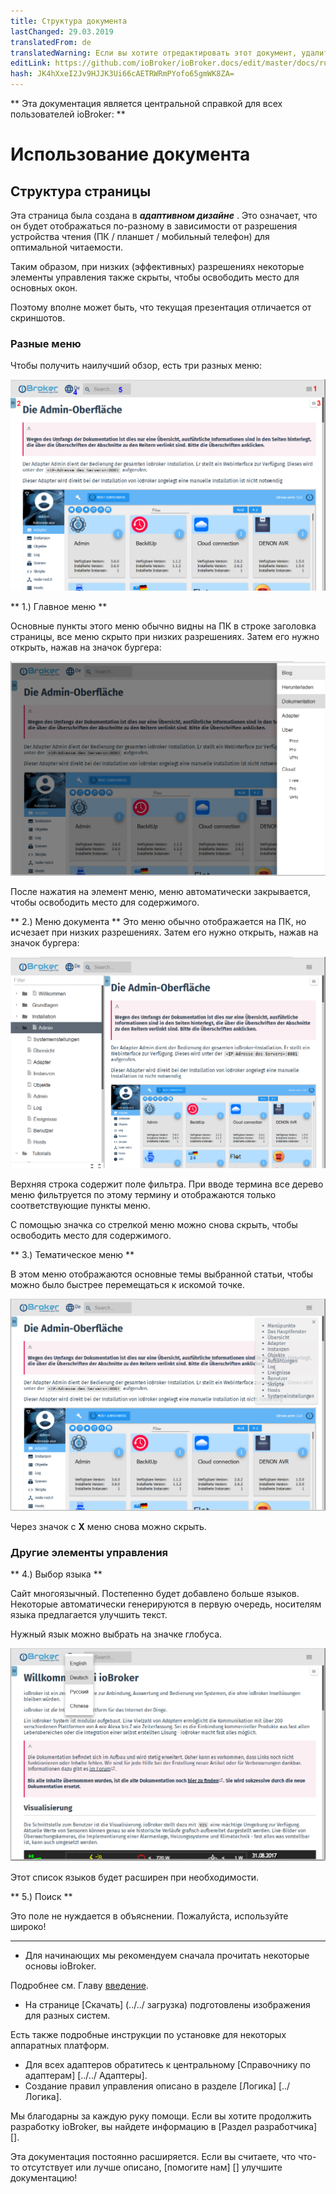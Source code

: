 ```yaml
---
title: Структура документа
lastChanged: 29.03.2019
translatedFrom: de
translatedWarning: Если вы хотите отредактировать этот документ, удалите поле «translationFrom», в противном случае этот документ будет снова автоматически переведен
editLink: https://github.com/ioBroker/ioBroker.docs/edit/master/docs/ru/intro/README.md
hash: JK4hXxeI2Jv9HJJK3Ui66cAETRWRmPYofo65gmWK8ZA=
---
```

** Эта документация является центральной справкой для всех пользователей ioBroker: **

# Использование документа
## Структура страницы
Эта страница была создана в ***адаптивном дизайне*** . Это означает, что он будет отображаться по-разному в зависимости от разрешения устройства чтения (ПК / планшет / мобильный телефон) для оптимальной читаемости.

Таким образом, при низких (эффективных) разрешениях некоторые элементы управления также скрыты, чтобы освободить место для основных окон.

Поэтому вполне может быть, что текущая презентация отличается от скриншотов.

### Разные меню
Чтобы получить наилучший обзор, есть три разных меню:

![Страницы меню](../../de/intro/media/Seite_numbers.png)

** 1.) Главное меню **

Основные пункты этого меню обычно видны на ПК в строке заголовка страницы, все меню скрыто при низких разрешениях. Затем его нужно открыть, нажав на значок бургера:

![меню страницы](../../de/intro/media/Hauptmenu.png)

После нажатия на элемент меню, меню автоматически закрывается, чтобы освободить место для содержимого.

** 2.) Меню документа ** Это меню обычно отображается на ПК, но исчезает при низких разрешениях. Затем его нужно открыть, нажав на значок бургера:

![меню Доку](../../de/intro/media/Dokumenu.png)

Верхняя строка содержит поле фильтра. При вводе термина все дерево меню фильтруется по этому термину и отображаются только соответствующие пункты меню.

С помощью значка со стрелкой меню можно снова скрыть, чтобы освободить место для содержимого.

** 3.) Тематическое меню **

В этом меню отображаются основные темы выбранной статьи, чтобы можно было быстрее перемещаться к искомой точке.

![меню темы](../../de/intro/media/Themenmenu.png)

Через значок с **X** меню снова можно скрыть.

### Другие элементы управления
** 4.) Выбор языка **

Сайт многоязычный. Постепенно будет добавлено больше языков.
Некоторые автоматически генерируются в первую очередь, носителям языка предлагается улучшить текст.

Нужный язык можно выбрать на значке глобуса.

![язык](../../de/intro/media/Languages.png)

Этот список языков будет расширен при необходимости.

** 5.) Поиск **

Это поле не нуждается в объяснении. Пожалуйста, используйте широко!

---

* Для начинающих мы рекомендуем сначала прочитать некоторые основы ioBroker.

Подробнее см. Главу [введение](#Einführung).

* На странице [Скачать] (../../ загрузка) подготовлены изображения для разных систем.

Есть также подробные инструкции по установке для некоторых аппаратных платформ.

* Для всех адаптеров обратитесь к центральному [Справочнику по адаптерам] [../../ Адаптеры].
* Создание правил управления описано в разделе [Логика] [../ Логика].

Мы благодарны за каждую руку помощи. Если вы хотите продолжить разработку ioBroker, вы найдете информацию в [Раздел разработчика] [].

Эта документация постоянно расширяется. Если вы считаете, что что-то отсутствует или лучше описано, [помогите нам] [] улучшите документацию!